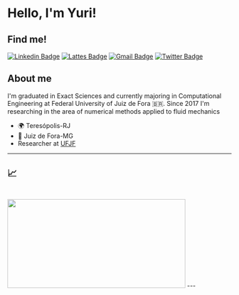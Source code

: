 # Hello, I'm Yuri!

## Find me!
[![Linkedin Badge](https://img.shields.io/badge/-LinkedIn-blue?style=flat-square&logo=Linkedin&logoColor=white&link=https://www.linkedin.com/in/yurircorrea/)](https://www.linkedin.com/in/yurircorrea/)
[![Lattes Badge](https://img.shields.io/badge/-Lattes-black?style=flat-square&logo=Lattes&logoColor=white&link=https://http://lattes.cnpq.br/8888890033493612/)](http://lattes.cnpq.br/8888890033493612/)
[![Gmail Badge](https://img.shields.io/badge/-Gmail-FF0000?style=flat-square&logo=Gmail&logoColor=white&link=mailto:correa.yuri@engenharia.ufjf.br)](mailto:correa.yuri@engenharia.ufjf.br)
[![Twitter Badge](https://img.shields.io/badge/-Instagram-C13584?style=flat-square&labelColor=C13584&logo=instagram&logoColor=white&link=https://instagram.com/rcytrewq)](https://instagram.com/rcytrewq)

## About me
I'm graduated in Exact Sciences and currently majoring in Computational Engineering at Federal University of Juiz de Fora 🇧🇷.
Since 2017 I'm researching in the area of ​​numerical methods applied to fluid mechanics

- 🌍 Teresópolis-RJ
- 📍 Juiz de Fora-MG
- Researcher at [UFJF](https://www2.ufjf.br/ufjf/)

---
## 📈
<img src="https://github-readme-stats.vercel.app/api/top-langs/?username=rcytrewq&layout=compact&theme=dark" width="400px" height="200px" style="margin-top: 20px"/>
---
